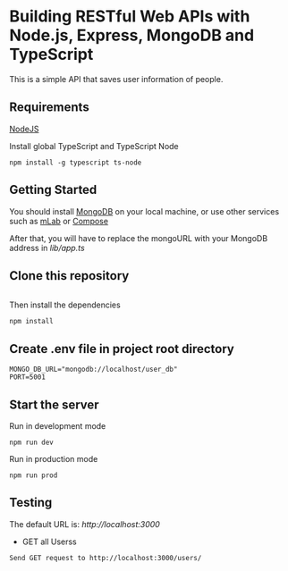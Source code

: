 # Building RESTful Web APIs with Node.js, Express, MongoDB and TypeScript

This is a simple API that saves user information of people. 

## Requirements

[NodeJS](https://nodejs.org/en/)

Install global TypeScript and TypeScript Node

```
npm install -g typescript ts-node
```

## Getting Started

You should install [MongoDB](https://docs.mongodb.com/manual/administration/install-community/) on your local machine, or use other services such as [mLab](https://mlab.com/) or [Compose](https://www.compose.com/compare/mongodb)

After that, you will have to replace the mongoURL with your MongoDB address in *lib/app.ts*

## Clone this repository

```

```

Then install the dependencies

```
npm install
```

## Create .env file in project root directory

```
MONGO_DB_URL="mongodb://localhost/user_db"
PORT=5001
```



## Start the server

Run in development mode

```
npm run dev
```

Run in production mode 

```
npm run prod
```

## Testing 

The default URL is: *http://localhost:3000*

+ GET all Userss

```
Send GET request to http://localhost:3000/users/
```
